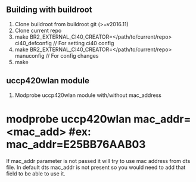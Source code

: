 Building with buildroot
------------------------
1. Clone buildroot from buildroot git (>=v2016.11)
2. Clone current repo
3. make BR2_EXTERNAL_CI40_CREATOR=</path/to/current/repo> ci40_defconfig // For setting ci40 config
4. make BR2_EXTERNAL_CI40_CREATOR=</path/to/current/repo> manuconfig // For config changes
5. make


uccp420wlan module
-------------------
1. Modprobe uccp420wlan module with/without mac_address
# modprobe uccp420wlan mac_addr=<mac_add> #ex: mac_addr=E25BB76AAB03

If mac_addr parameter is not passed it will try to use mac address from dts file.
In default dts mac_addr is not present so you would need to add that field to be
able to use it.
